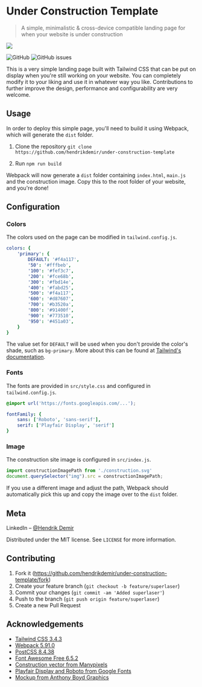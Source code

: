 # Under Construction Template
> A simple, minimalistic & cross-device compatible landing page for when your website is under construction

<img src="https://github.com/hendrikdemir/under-construction-template/blob/master/demo.jpg"/>

![GitHub](https://img.shields.io/github/license/hendrikdemir/under-construction-template)
![GitHub issues](https://img.shields.io/github/issues/hendrikdemir/under-construction-template)

This is a very simple landing page built with Tailwind CSS that can be put on display when you're still working on your website. You can completely modify it to your liking and use it in whatever way you like. Contributions to further improve the design, performance and configurability are very welcome.

## Usage

In order to deploy this simple page, you'll need to build it using Webpack, which will generate the `dist` folder.

1. Clone the repository `git clone https://github.com/hendrikdemir/under-construction-template`

2. Run `npm run build`

Webpack will now generate a `dist` folder containing `index.html`, `main.js` and the construction image. Copy this to the root folder of your website, and you're done!

## Configuration

### Colors

The colors used on the page can be modified in `tailwind.config.js`.

```yml
colors: {
    'primary': {
        DEFAULT: '#f4a117',
        '50': '#fffbeb',
        '100': '#fef3c7',
        '200': '#fce68b',
        '300': '#fbd14e',
        '400': '#fabd25',
        '500': '#f4a117',
        '600': '#d87607',
        '700': '#b3520a',
        '800': '#91400f',
        '900': '#773510',
        '950': '#451a03',
    }
}
```

The value set for `DEFAULT` will be used when you don't provide the color's shade, such as `bg-primary`. More about this can be found at [Tailwind's documentation](https://tailwindcss.com/docs/configuration).

### Fonts

The fonts are provided in `src/style.css` and configured in `tailwind.config.js`.

```css
@import url('https://fonts.googleapis.com/...');
```

```yml
fontFamily: {
    sans: ['Roboto', 'sans-serif'],
    serif: ['Playfair Display', 'serif']
}
```

### Image

The construction site image is configured in `src/index.js`.

```js
import constructionImagePath from './construction.svg'
document.querySelector("img").src = constructionImagePath;
```

If you use a different image and adjust the path, Webpack should automatically pick this up and copy the image over to the `dist` folder.

## Meta

LinkedIn – [@Hendrik Demir](https://www.linkedin.com/in/hendrik-demir/)

Distributed under the MIT license. See ``LICENSE`` for more information.

## Contributing

1. Fork it (<https://github.com/hendrikdemir/under-construction-template/fork>)
2. Create your feature branch (`git checkout -b feature/superlaser`)
3. Commit your changes (`git commit -am 'Added superlaser'`)
4. Push to the branch (`git push origin feature/superlaser`)
5. Create a new Pull Request

## Acknowledgements
- [Tailwind CSS 3.4.3](https://tailwindcss.com)
- [Webpack 5.91.0](https://webpack.js.org)
- [PostCSS 8.4.38](https://postcss.org)
- [Font Awesome Free 6.5.2](https://fontawesome.com)
- [Construction vector from Manypixels](https://www.manypixels.co/)
- [Playfair Display and Roboto from Google Fonts](https://fonts.google.com)
- [Mockup from Anthony Boyd Graphics](https://www.anthonyboyd.graphics/mockups/front-view-iphone-x-and-macbook-pro-mockup/)
